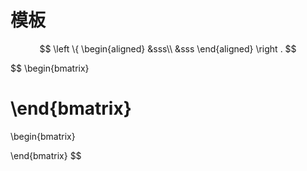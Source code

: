 

# 模板

$$
\left \{
\begin{aligned}
  &sss\\
  &sss
\end{aligned}
\right .
$$


$$
\begin{bmatrix}

\end{bmatrix}
=
\begin{bmatrix}
  
\end{bmatrix}
$$


